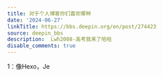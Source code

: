 ```yaml
---
title: 对于个人博客你们喜欢哪种
date: '2024-06-27'
linkTitle: https://bbs.deepin.org/en/post/274423
source: deepin_bbs
description:  Lwh2008-高考我来了哈哈 
disable_comments: true
---
```

1：像Hexo，Je
